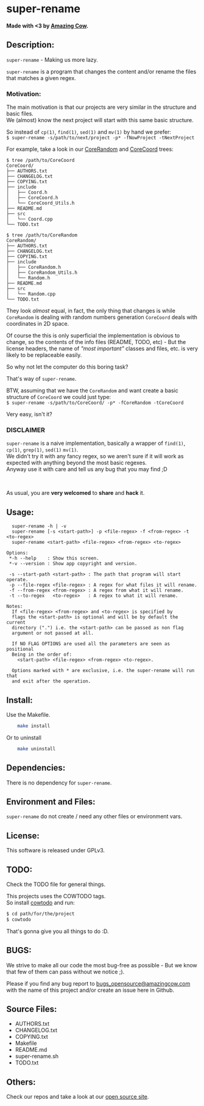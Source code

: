 # super-rename

**Made with <3 by [Amazing Cow](http://www.amazingcow.com).**



<!-- ####################################################################### -->
<!-- ####################################################################### -->

## Description:

```super-rename``` - Making us more lazy.

```super-rename``` is a program that changes the content and/or rename the 
files that matches a given regex.

### Motivation:

The main motivation is that our projects are very similar in the structure 
and basic files.    
We (almost) know the next project will start with this same basic structure.

So instead of ```cp(1)```, ```find(1)```, ```sed(1)``` and ```mv(1)``` 
by hand we prefer:    
```$ super-rename -s/path/to/next/project -p* -fNowProject -tNextProject```

For example, take a look in our 
[CoreRandom](http://www.github.com/AmazingCow-Game-Core/CoreRandom) 
and [CoreCoord](http://www.github.com/AmazingCow-Game-Core/CoreCoord) trees:

``` 
$ tree /path/to/CoreCoord 
CoreCoord/
├── AUTHORS.txt
├── CHANGELOG.txt
├── COPYING.txt
├── include
│   ├── Coord.h
│   ├── CoreCoord.h
│   └── CoreCoord_Utils.h
├── README.md
├── src
│   └── Coord.cpp
└── TODO.txt

$ tree /path/to/CoreRandom
CoreRandom/
├── AUTHORS.txt
├── CHANGELOG.txt
├── COPYING.txt
├── include
│   ├── CoreRandom.h
│   ├── CoreRandom_Utils.h
│   └── Random.h
├── README.md
├── src
│   └── Random.cpp
└── TODO.txt
```

They look _almost_ equal, in fact, the only thing that changes is while 
```CoreRandom``` is dealing with random numbers generation ```CoreCoord``` 
deals with coordinates in 2D space.

Of course the this is only superficial the implementation is obvious to change, 
so the contents of the info files (README, TODO, etc) - But the license headers,
the name of _"most important"_ classes and files, etc. is very likely to be
replaceable easily.

So why not let the computer do this boring task?

That's way of ```super-rename```.

BTW, assuming that we have the ```CoreRandom``` and want create a basic structure
of ```CoreCoord``` we could just type:    
```$ super-rename -s/path/to/CoreCoord/ -p* -fCoreRandom -tCoreCoord ```

Very easy, isn't it?


### DISCLAIMER 

```super-rename``` is a naive implementation, basically a wrapper of 
```find(1)```, ```cp(1)```, ```grep(1)```, ```sed(1)``` ```mv(1)```.    
We didn't try it with any fancy regex, so we aren't sure if it will work 
as expected with anything beyond the most basic regexes.    
Anyway use it with care and tell us any bug that you may find ;D


<br>

As usual, you are **very welcomed** to **share** and **hack** it.



<!-- ####################################################################### -->
<!-- ####################################################################### -->

## Usage:

``` 
  super-rename -h | -v                                                          
  super-rename [-s <start-path>] -p <file-regex> -f <from-regex> -t <to-regex>  
  super-rename <start-path> <file-regex> <from-regex> <to-regex>                
                                                                                
Options:                                                                        
 *-h --help    : Show this screen.                                              
 *-v --version : Show app copyright and version.                                
                                                                                
 -s --start-path <start-path> : The path that program will start operate.       
 -p --file-regex <file-regex> : A regex for what files it will rename.          
 -f --from-regex <from-regex> : A regex from what it will rename.               
 -t --to-regex   <to-regex>   : A regex to what it will rename.                 
                                                                                
Notes:                                                                          
  If <file-regex> <from-regex> and <to-regex> is specified by                   
  flags the <start-path> is optional and will be by default the current         
  directory (".") i.e. the <start-path> can be passed as non flag             
  argument or not passed at all.                                                
                                                                                
  If NO FLAG OPTIONS are used all the parameters are seen as positional         
  Being in the order of:                                                        
    <start-path> <file-regex> <from-regex> <to-regex>.                          
                                                                                
  Options marked with * are exclusive, i.e. the super-rename will run that      
  and exit after the operation.
```



<!-- ####################################################################### -->
<!-- ####################################################################### -->

## Install:

Use the Makefile.

``` bash
    make install
```

Or to uninstall

``` bash
    make uninstall
```



<!-- ####################################################################### -->
<!-- ####################################################################### -->

## Dependencies:

There is no dependency for ```super-rename```.



<!-- ####################################################################### -->
<!-- ####################################################################### -->

## Environment and Files: 

```super-rename``` do not create / need any other files or environment vars.



<!-- ####################################################################### -->
<!-- ####################################################################### -->

## License:

This software is released under GPLv3.



<!-- ####################################################################### -->
<!-- ####################################################################### -->

## TODO:

Check the TODO file for general things.

This projects uses the COWTODO tags.   
So install [cowtodo](http://www.github.com/AmazingCow-Tools/COWTODO) and run:

``` bash
$ cd path/for/the/project
$ cowtodo 
```

That's gonna give you all things to do :D.



<!-- ####################################################################### -->
<!-- ####################################################################### -->

## BUGS:

We strive to make all our code the most bug-free as possible - But we know 
that few of them can pass without we notice ;).

Please if you find any bug report to [bugs_opensource@amazingcow.com]() 
with the name of this project and/or create an issue here in Github.



<!-- ####################################################################### -->
<!-- ####################################################################### -->

## Source Files:

* AUTHORS.txt
* CHANGELOG.txt
* COPYING.txt
* Makefile
* README.md
* super-rename.sh
* TODO.txt



<!-- ####################################################################### -->
<!-- ####################################################################### -->

## Others:
Check our repos and take a look at our [open source site](http://opensource.amazingcow.com).
